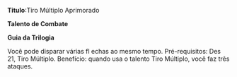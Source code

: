**Titulo**:Tiro Múltiplo Aprimorado

**Talento de Combate**

**Guia da Trilogia**

 Você pode disparar várias fl echas ao mesmo tempo. Pré-requisitos: Des 21, Tiro Múltiplo. Benefício: quando usa o talento Tiro Múltiplo, você faz três ataques.